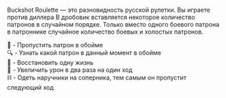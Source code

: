 Buckshot Roulette — это разновидность русской рулетки. Вы играете против диллера В дробовик вставляется некоторое количество патронов в случайном порядке. Только вместо одного боевого патрона в патроннике случайное количество боевых и холостых патронов.

🍺 - Пропустить патрон в обойме  
🔍 - Узнать какой патрон в данный момент в обойме  
🚬 - Восстановить одну жизнь  
🔪 - Увеличить урон в два раза на один ход  
⛓️ - Одеть наручники на соперника, тем самым он пропустит следующий ход  

